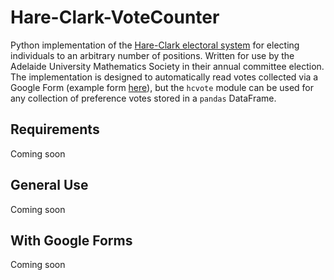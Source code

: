# Hare-Clark-VoteCounter
Python implementation of the [Hare-Clark electoral system](http://www.abc.net.au/elections/tas/2006/guide/hareclark.htm) for electing individuals to an arbitrary number of positions. Written for use by the Adelaide University Mathematics Society in their annual committee election. The implementation is designed to automatically read votes collected via a Google Form (example form [here]()), but the `hcvote` module can be used for any collection of preference votes stored in a `pandas` DataFrame.

## Requirements
Coming soon

## General Use
Coming soon

## With Google Forms
Coming soon
